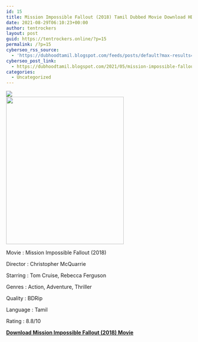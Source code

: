 ```yaml
---
id: 15
title: Mission Impossible Fallout (2018) Tamil Dubbed Movie Download HD
date: 2021-08-29T06:10:23+00:00
author: tentrockers
layout: post
guid: https://tentrockers.online/?p=15
permalink: /?p=15
cyberseo_rss_source:
  - 'https://dubhoodtamil.blogspot.com/feeds/posts/default?max-results=150&start-index=1'
cyberseo_post_link:
  - https://dubhoodtamil.blogspot.com/2021/05/mission-impossible-fallout-2018-tamil.html
categories:
  - Uncategorized
---
```

<div class="media_block">
  <img src="https://1.bp.blogspot.com/-LRi5O2WHSLA/YJbCeChHmUI/AAAAAAAAC9s/fn1OEF4ApAoxc6iiaeyeiRiAU5-q4zNrQCNcBGAsYHQ/s72-w319-h400-c/Mission-Impossible-Fallout-2018.jpg" class="media_thumbnail" />
</div>

<div class="separator">
  <a href="https://1.bp.blogspot.com/-LRi5O2WHSLA/YJbCeChHmUI/AAAAAAAAC9s/fn1OEF4ApAoxc6iiaeyeiRiAU5-q4zNrQCNcBGAsYHQ/s426/Mission-Impossible-Fallout-2018.jpg" imageanchor="1"><img loading="lazy" border="0" data-original-height="426" data-original-width="340" height="400" src="https://1.bp.blogspot.com/-LRi5O2WHSLA/YJbCeChHmUI/AAAAAAAAC9s/fn1OEF4ApAoxc6iiaeyeiRiAU5-q4zNrQCNcBGAsYHQ/w319-h400/Mission-Impossible-Fallout-2018.jpg" width="319" /></a>
</div>

Movie	<span></span>:	<span></span>Mission Impossible Fallout (2018)&nbsp;

Director	<span></span>:	<span></span>Christopher McQuarrie&nbsp;

Starring	<span></span>:	<span></span>Tom Cruise, Rebecca Ferguson&nbsp;

Genres	<span></span>:	<span></span>Action, Adventure, Thriller&nbsp;

Quality	<span></span>:	<span></span>BDRip&nbsp;

Language	<span></span>:	<span></span>Tamil&nbsp;

Rating	<span></span>:	<span></span>8.8/10

<div>
  <b><span><a href="http://d1.uptofiles.com/files/Tamil%20Dubbed%20Movies/Mission%20Impossible%20Fallout%20(2018)/Mission%20Impossible%20Fallout%20(640x360)/Mission%20Impossible%20Fallout%20HD.mp4" target="_blank" rel="noopener">Download Mission Impossible Fallout (2018) Movie</a></span></b>
</div>